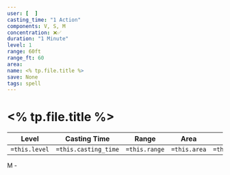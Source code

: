```yaml
---
user: [  ]
casting_time: "1 Action"
components: V, S, M
concentration: ❌✅
duration: "1 Minute"
level: 1
range: 60ft
range_ft: 60
area: 
name: <% tp.file.title %>
save: None
tags: spell
---
```

# <% tp.file.title %>

| **Level** | **Casting Time** | **Range** | **Area** | **Duration** | **Save** | **Components** | **Concentration** |
|:---:|:---:|:---:|:---:|:---:|:---:|:---:|:---:|
| `=this.level` | `=this.casting_time` | `=this.range` | `=this.area` | `=this.duration` | `=this.save` | `=this.components` | `=this.concentration` |





M - 